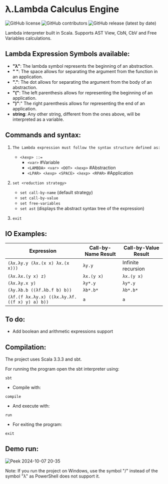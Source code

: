 # λ.Lambda Calculus Engine
![GitHub license](https://img.shields.io/github/license/qbixxx/LambdaCalculusEngine)
![GitHub contributors](https://img.shields.io/github/contributors/qbixxx/LambdaCalculusEngine)
![GitHub release (latest by date)](https://img.shields.io/github/v/release/qbixxx/LambdaCalculusEngine)

Lambda interpreter built in Scala. Supports AST View, CbN, CbV and Free Variables calculations.

## Lambda Expression Symbols available:
- **"λ"**: The lambda symbol represents the beginning of an abstraction.
- **" "**: The space allows for separating the argument from the function in an application.
- **"."**: The dot allows for separating the argument from the body of an abstraction.
- **"("**: The left parenthesis allows for representing the beginning of an application.
- **")"**:" The right parenthesis allows for representing the end of an application.
- **string**: Any other string, different from the ones above, will be interpreted as a variable.

## Commands and syntax:

1. `The Lambda expression must follow the syntax structure defined as:`
   - `<λexp> ::=`
     - `<var>` #Variable
     - `<LAMBDA> <var> <DOT> <λexp>` #Abstraction
     - `<LPAR> <λexp> <SPACE> <λexp> <RPAR>` #Application

2. `set <reduction strategy>`
   - `set call-by-name` (default strategy)
   - `set call-by-value`
   - `set free-variables`
   - `set ast` (displays the abstract syntax tree of the expression)

3. `exit`

## IO Examples:

| Expression | Call-by-Name Result | Call-by-Value Result |
| ---------- | ------------------- | -------------------- |
| `(λx.λy.y (λx.(x x) λx.(x x)))` | `λy.y` | Infinite recursion |
| `(λx.λx.(y x) z)` | `λx.(y x)` | `λx.(y x)` |
| `(λx.λy.x y)` | `λy*.y` | `λy*.y` |
| `(λy.λb.b ((λf.λb.f b) b))` |  `λb*.b*` | `λb*.b*` |
| `(λf.(f λx.λy.x) ((λx.λy.λf.((f x) y) a) b))` | `a` | `a` |

## To do:
* Add boolean and arithmetic expressions support

## Compilation:

The project uses Scala 3.3.3 and sbt.

For running the program open the sbt interpreter using:
````shell
sbt
````
- Compile with:
````shell
compile
````
- And execute with:
````shell
run
````
- For exiting the program:
````shell
exit
````

## Demo run:
![Peek 2024-10-07 20-35](https://github.com/user-attachments/assets/3de43b57-4166-4e1e-848e-f4d420dfeaa1)

Note: If you run the project on Windows, use the symbol "/" instead of the symbol "λ" as PowerShell does not support it.
